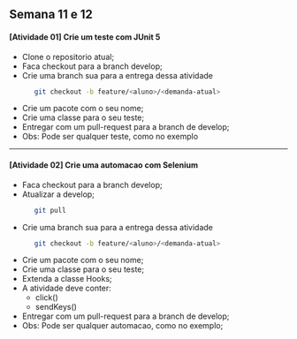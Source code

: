 ## Semana 11 e 12

#### [Atividade 01] Crie um teste com JUnit 5
   - Clone o repositorio atual;
   - Faca checkout para a branch develop;
   - Crie uma branch sua para a entrega dessa atividade
     ```bash
        git checkout -b feature/<aluno>/<demanda-atual>
     ```
   - Crie um pacote com o seu nome;
   - Crie uma classe para o seu teste;
   - Entregar com um pull-request para a branch de develop;
   - Obs: Pode ser qualquer teste, como no exemplo
___

#### [Atividade 02] Crie uma automacao com Selenium
   - Faca checkout para a branch develop;
   - Atualizar a develop;
     ```bash
        git pull
     ```
   - Crie uma branch sua para a entrega dessa atividade
     ```bash
        git checkout -b feature/<aluno>/<demanda-atual>
     ```
   - Crie um pacote com o seu nome;
   - Crie uma classe para o seu teste;
   - Extenda a classe Hooks;
   - A atividade deve conter:
     - click()
     - sendKeys()
   - Entregar com um pull-request para a branch de develop;
   - Obs: Pode ser qualquer automacao, como no exemplo;
